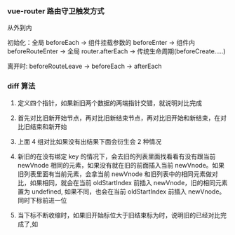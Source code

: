 <!--
 * @Author: 谢树宏
 * @Date: 2022-02-14 14:02:43
 * @LastEditors: 谢树宏
 * @LastEditTime: 2022-02-14 14:02:43
 * @FilePath: /about-study/vue.md
-->

### vue-router 路由守卫触发方式

从外到内

初始化：全局 beforeEach -> 组件挂载参数的 beforeEnter -> 组件内 beforeRouteEnter -> 全局 router.afterEach -> 传统生命周期(beforeCreate.....)

离开时: beforeRouteLeave -> beforeEach -> afterEach

### diff 算法

1. 定义四个指针，如果新旧两个数据的两端指针交错，就说明对比完成
2. 首先对比旧新开始节点，再对比旧新结束节点，再对比旧开始和新结束，在对比旧结束和新开始
3. 上面 4 组对比如果没有出结果下面会衍生会 2 种情况

4. 新旧的在没有绑定 key 的情况下，会去旧的列表里面找看看有没有跟当前 newVnode 相同的元素，如果没有就在旧的前面插入当前 newVnode。如果旧列表里面有当前元素，会拿当前 newVnode 和旧列表中的相同元素做对比，如果相同，就会在当前 oldStartIndex 前插入 newVnode，旧的相同元素置为 undefined, 如果不同，也会在当前 oldStartIndex 前插入 newVnode。同时下标前进一位

5. 当下标不断收缩时，如果旧开始标位大于旧结束标为时，说明旧的已经对比完成了,如
